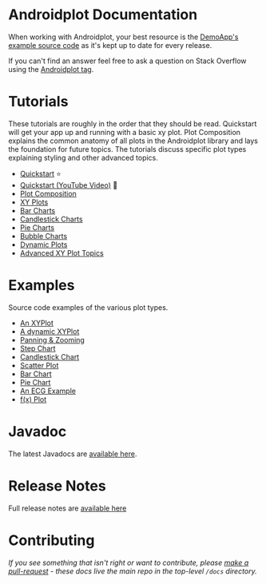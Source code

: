 # Androidplot Documentation

When working with Androidplot, your best resource
is the [DemoApp's example source code](../demoapp) as it's kept up to date for every release.  

If you can't find an answer feel free to ask a question on Stack Overflow using the 
[Androidplot tag](http://stackoverflow.com/questions/tagged/androidplot).

# Tutorials
These tutorials are roughly in the order that they should be read.  Quickstart will get your app 
up and running with a basic xy plot.  Plot Composition explains the common anatomy of all plots
in the Androidplot library and lays the foundation for future topics.  The tutorials discuss 
specific plot types explaining styling and other advanced topics.

* [Quickstart](quickstart.md) :star:
* [Quickstart (YouTube Video)](https://www.youtube.com/watch?v=wEFkzQY_wWI) :movie_camera:
* [Plot Composition](plot_composition.md)
* [XY Plots](xyplot.md)
* [Bar Charts](barchart.md)
* [Candlestick Charts](candlestick.md)
* [Pie Charts](piechart.md)
* [Bubble Charts](bubblechart.md)
* [Dynamic Plots](dynamicdata.md)
* [Advanced XY Plot Topics](advanced_xy_plot.md)

# Examples
Source code examples of the various plot types.

* [An XYPlot](../demoapp/src/main/java/com/androidplot/demos/SimpleXYPlotActivity.java)
* [A dynamic XYPlot](../demoapp/src/main/java/com/androidplot/demos/DynamicXYPlotActivity.java)
* [Panning & Zooming](../demoapp/src/main/java/com/androidplot/demos/TouchZoomExampleActivity.java)
* [Step Chart](../demoapp/src/main/java/com/androidplot/demos/StepChartExampleActivity.java)
* [Candlestick Chart](../demoapp/src/main/java/com/androidplot/demos/CandlestickChartActivity.java)
* [Scatter Plot](../demoapp/src/main/java/com/androidplot/demos/ScatterPlotActivity.java)
* [Bar Chart](../demoapp/src/main/java/com/androidplot/demos/BarPlotExampleActivity.java)
* [Pie Chart](../demoapp/src/main/java/com/androidplot/demos/SimplePieChartActivity.java)
* [An ECG Example](../demoapp/src/main/java/com/androidplot/demos/ECGExample.java)
* [f(x) Plot](../demoapp/src/main/java/com/androidplot/demos/FXPlotExampleActivity.java)

# Javadoc
The latest Javadocs are [available here](https://circleci.com/api/v1/project/halfhp/androidplot/latest/artifacts/0/$CIRCLE_ARTIFACTS/javadoc/index.html).

# Release Notes
Full release notes are [available here](release_notes.md)

# Contributing
_If you see something that isn't right or want to contribute, please [make a pull-request](https://help.github.com/articles/creating-a-pull-request/) - these docs 
live the main repo in the top-level `/docs` directory._